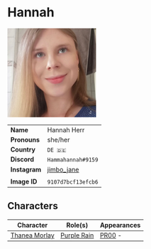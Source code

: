 # Hannah

<img src="https://raw.githubusercontent.com/jesskelsall/astarus-images/main/players/9107d7bcf13efcb6.png" height="200" />

|||
| --- | --- |
| **Name** | Hannah Herr | player.3
| **Pronouns** | she/her |
| **Country** | `DE 🇩🇪` |
| **Discord** | `Hammahannah#9159` |
| **Instagram** | [jimbo_jane](https://www.instagram.com/jimbo_jane/) |
||
| **Image ID** | `9107d7bcf13efcb6` |

## Characters

| Character | Role(s) | Appearances |
| --- | --- | --- |
| [Thanea Morlay](../characters/thanea-morlay.md) | [Purple Rain](../campaigns/C1-purple-rain.md) | [PR00](../sessions/PR00.md) - |

